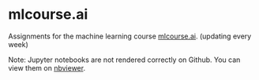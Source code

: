 # mlcourse.ai

Assignments for the machine learning course [mlcourse.ai](https://mlcourse.ai). (updating every week)

Note: Jupyter notebooks are not rendered correctly on Github. You can view them on [nbviewer](https://nbviewer.jupyter.org).
